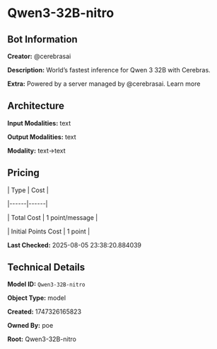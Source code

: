 # Qwen3-32B-nitro

## Bot Information

**Creator:** @cerebrasai

**Description:** World’s fastest inference for Qwen 3 32B with Cerebras.

**Extra:** Powered by a server managed by @cerebrasai. Learn more


## Architecture

**Input Modalities:** text

**Output Modalities:** text

**Modality:** text->text


## Pricing

| Type | Cost |

|------|------|

| Total Cost | 1 point/message |

| Initial Points Cost | 1 point |


**Last Checked:** 2025-08-05 23:38:20.884039


## Technical Details

**Model ID:** `Qwen3-32B-nitro`

**Object Type:** model

**Created:** 1747326165823

**Owned By:** poe

**Root:** Qwen3-32B-nitro
